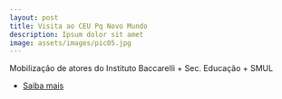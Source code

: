 ```yaml
---
layout: post
title: Visita ao CEU Pq Novo Mundo
description: Ipsum dolor sit amet
image: assets/images/pic05.jpg
---
```


<p>Mobilização de atores do Instituto Baccarelli + Sec. Educação + SMUL </p>
<ul class="actions">
	<li><a href="" class="button">Saiba mais</a></li>
</ul>
